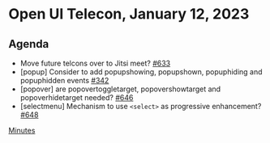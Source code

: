 # Open UI Telecon, January 12, 2023

## Agenda
* Move future telcons over to Jitsi meet? [#633](https://github.com/openui/open-ui/issues/633)
* [popup] Consider to add popupshowing, popupshown, popuphiding and popuphidden events [#342](https://github.com/openui/open-ui/issues/342)
* [popover] are popovertoggletarget, popovershowtarget and popoverhidetarget needed? [#646](https://github.com/openui/open-ui/issues/646)
* [selectmenu] Mechanism to use `<select>` as progressive enhancement? [#648](https://github.com/openui/open-ui/issues/648)

[Minutes](https://www.w3.org/2023/01/12-openui-minutes.html)
